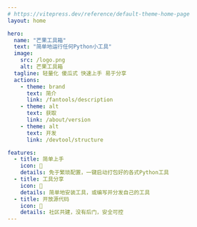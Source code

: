 ```yaml
---
# https://vitepress.dev/reference/default-theme-home-page
layout: home

hero:
  name: "芒果工具箱"
  text: "简单地运行任何Python小工具"
  image:
    src: /logo.png
    alt: 芒果工具箱
  tagline: 轻量化 傻瓜式 快速上手 易于分享
  actions:
    - theme: brand
      text: 简介
      link: /fantools/description
    - theme: alt
      text: 获取
      link: /about/version
    - theme: alt
      text: 开发
      link: /devtool/structure

features:
  - title: 简单上手
    icon: 👀
    details: 免于繁琐配置，一键启动打包好的各式Python工具
  - title: 工具分享
    icon: 📧
    details: 简单地安装工具，或编写并分发自己的工具
  - title: 开放源代码
    icon: 🔐
    details: 社区共建，没有后门，安全可控
---
```


